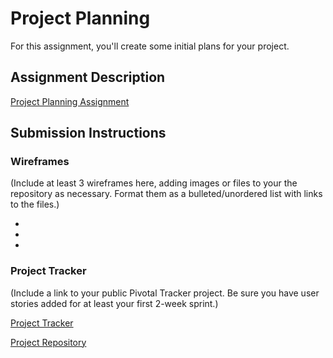 # Project Planning
For this assignment, you'll create some initial plans for your project.

## Assignment Description
[Project Planning Assignment](https://education.launchcode.org/liftoff/assignments/planning/)

## Submission Instructions

### Wireframes

(Include at least 3 wireframes here, adding images or files to your the repository as necessary. Format them as a bulleted/unordered list with links to the files.)

*
*
*

### Project Tracker

(Include a link to your public Pivotal Tracker project. Be sure you have user stories added for at least your first 2-week sprint.)

[Project Tracker](https://github.com/PhilosopherKing/philosophy/projects/1)

[Project Repository](https://github.com/PhilosopherKing/philosophy)

